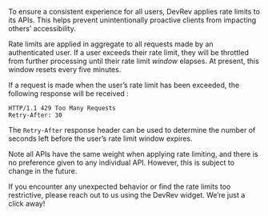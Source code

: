 To ensure a consistent experience for all users, DevRev applies rate limits to its APIs. This helps prevent unintentionally proactive clients from impacting others’ accessibility.

Rate limits are applied in aggregate to all requests made by an authenticated user. If a user exceeds their rate limit, they will be throttled from further processing until their rate limit *window* elapses. At present, this window resets every five minutes.

If a request is made when the user’s rate limit has been exceeded, the following response will be received :

```
HTTP/1.1 429 Too Many Requests
Retry-After: 30
```

The `Retry-After` response header can be used to determine the number of seconds left before the user’s rate limit window expires.

Note all APIs have the same weight when applying rate limiting, and there is no preference given to any individual API. However, this is subject to change in the future.

If you encounter any unexpected behavior or find the rate limits too restrictive, please reach out to us using the DevRev widget. We’re just a click away!
